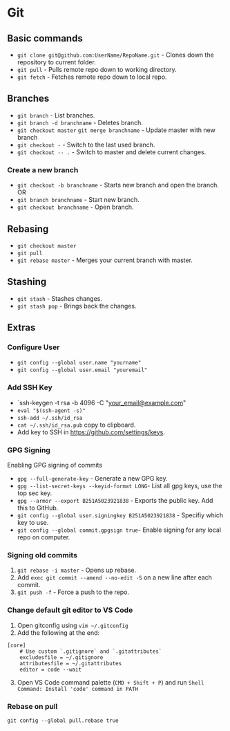 # Git

## Basic commands

- `git clone git@github.com:UserName/RepoName.git` - Clones down the repository to current folder.
- `git pull` - Pulls remote repo down to working directory.
- `git fetch` - Fetches remote repo down to local repo.

## Branches

- `git branch` - List branches.
- `git branch -d branchname` - Deletes branch.
- `git checkout master` `git merge branchname` - Update master with new branch
- `git checkout -` - Switch to the last used branch.
- `git checkout -- .` - Switch to master and delete current changes.

### Create a new branch

- `git checkout -b branchname` - Starts new branch and open the branch.
  OR
- `git branch branchname` - Start new branch.
- `git checkout branchname` - Open branch.

## Rebasing

- `git checkout master`
- `git pull`
- `git rebase master` - Merges your current branch with master.

## Stashing

- `git stash` - Stashes changes.
- `git stash pop` - Brings back the changes.

## Extras

### Configure User
- `git config --global user.name "yourname"`
- `git config --global user.email "youremail"`

### Add SSH Key

- `ssh-keygen -t rsa -b 4096 -C "your_email@example.com"
- `eval "$(ssh-agent -s)"`
- `ssh-add ~/.ssh/id_rsa`
- `cat ~/.ssh/id_rsa.pub` copy to clipboard.
- Add key to SSH in <https://github.com/settings/keys>.


### GPG Signing

Enabling GPG signing of commits

- `gpg --full-generate-key` - Generate a new GPG key.
- `gpg --list-secret-keys --keyid-format LONG`- List all gpg keys, use the top sec key.
- `gpg --armor --export B251A5023921838` - Exports the public key. Add this to GitHub.
- `git config --global user.signingkey B251A5023921838` - Specifiy which key to use.
- `git config --global commit.gpgsign true`- Enable signing for any local repo on computer.

### Signing old commits

1. `git rebase -i master` - Opens up rebase.
2. Add `exec git commit --amend --no-edit -S` on a new line after each commit.
3. `git push -f` - Force a push to the repo.

### Change default git editor to VS Code

1. Open gitconfig using `vim ~/.gitconfig`
2. Add the following at the end:

```
[core]
    # Use custom `.gitignore` and `.gitattributes`
    excludesfile = ~/.gitignore
    attributesfile = ~/.gitattributes
    editor = code --wait
```

3. Open VS Code command palette (`CMD + Shift + P`) and run `Shell Command: Install 'code' command in PATH`

### Rebase on pull

`git config --global pull.rebase true`
